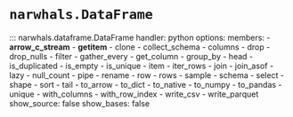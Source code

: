 # `narwhals.DataFrame`

::: narwhals.dataframe.DataFrame
    handler: python
    options:
      members:
        - __arrow_c_stream__
        - __getitem__
        - clone
        - collect_schema
        - columns
        - drop
        - drop_nulls
        - filter
        - gather_every
        - get_column
        - group_by
        - head
        - is_duplicated
        - is_empty
        - is_unique
        - item
        - iter_rows
        - join
        - join_asof
        - lazy
        - null_count
        - pipe
        - rename
        - row
        - rows
        - sample
        - schema
        - select
        - shape
        - sort
        - tail
        - to_arrow
        - to_dict
        - to_native
        - to_numpy
        - to_pandas
        - unique
        - with_columns
        - with_row_index
        - write_csv
        - write_parquet
      show_source: false
      show_bases: false
